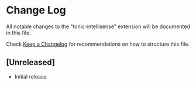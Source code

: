 # Change Log

All notable changes to the "tonic-intellisense" extension will be documented in this file.

Check [Keep a Changelog](http://keepachangelog.com/) for recommendations on how to structure this file.

## [Unreleased]

- Initial release